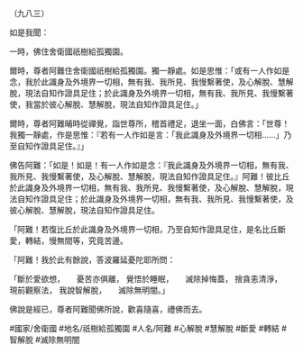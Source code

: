 （九八三）

如是我聞：

一時，佛住舍衛國祇樹給孤獨園。

爾時，尊者阿難住舍衛國祇樹給孤獨園。獨一靜處。如是思惟：「或有一人作如是念，我於此識身及外境界一切相，無有我、我所見、我慢繫著使，及心解脫、慧解脫，現法自知作證具足住；於此識身及外境界一切相，無有我、我所見、我慢繫著使，我當於彼心解脫、慧解脫，現法自知作證具足住。」

爾時，尊者阿難晡時從禪覺，詣世尊所，稽首禮足，退坐一面，白佛言：「世尊！我獨一靜處，作是思惟：『若有一人作如是言：「我此識身及外境界一切相……」乃至自知作證具足住。』」

佛告阿難：「如是！如是！有一人作如是念：『我此識身及外境界一切相，無有我、我所見、我慢繫著使，及心解脫、慧解脫，現法自知作證具足住。』阿難！彼比丘於此識身及外境界一切相，無有我、我所見、我慢繫著使，及心解脫、慧解脫，現法自知作證具足住；於此識身及外境界一切相，無有我、我所見、我慢繫著使，及彼心解脫、慧解脫，現法自知作證具足住。

「阿難！若復比丘於此識身及外境界一切相，乃至自知作證具足住，是名比丘斷愛，轉結，慢無間等，究竟苦邊。

「阿難！我於此有餘說，答波羅延憂陀耶所問：

「斷於愛欲想，　　憂苦亦俱離，
覺悟於睡眠，　　滅除掉悔蓋，
捨貪恚清淨，　　現前觀察法，
我說智解脫，　　滅除無明闇。」

佛說是經已，尊者阿難聞佛所說，歡喜隨喜，禮佛而去。

#國家/舍衛國
#地名/祇樹給孤獨園
#人名/阿難
#心解脫
#慧解脫
#斷愛
#轉結
#智解脫
#滅除無明闇
